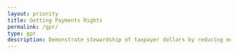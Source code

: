 ```yaml
---
layout: priority
title: Getting Payments Rights
permalink: /gpr/
type: gpr
description: Demonstrate stewardship of taxpayer dollars by reducing monetary loss and making payments correctly the first time.
---
```


